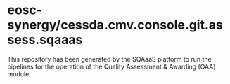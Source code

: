 # eosc-synergy/cessda.cmv.console.git.assess.sqaaas
This repository has been generated by the SQAaaS platform to run the pipelines
for the operation of the
Quality Assessment & Awarding (QAA)
module.